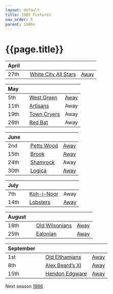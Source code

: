 ```yaml
---
layout: default
title: 1985 Fixtures
nav_order: 5
parent: 1980s
---
```


# {{page.title}}

| April |  |  |  |
|:---|:---|:---|:---|
| 27th |  | [White City All Stars](white-city-all-stars) | [Away](https://goo.gl/maps/egz4qaWtCgyq7tRr6) |

| May |  |  |  |
|:---|:---|:---|:---|
| 5th |  | [West Green](west-green) | [Away](https://goo.gl/maps/RuqU3SDAXZkYVKds6) |
| 11th |  | [Artisans](artisans) | Away |
| 19th |  | [Town Cryers](town-cryers) | Away |
| 26th |  | [Red Bat](red-bat) | Away |

| June |  |  |  |
|:---|:---|:---|:---|
| 2nd |   | [Petts Wood](petts-wood) | [Away](https://goo.gl/maps/GSxny1YCCc3PhEtD6) |
| 15th |  | [Brook](brook) | [Away](https://goo.gl/maps/dQwigbDWBHfwzub68) |
| 24th |   | [Shamrock](shamrock) | Away |
| 30th |   | [Logica](logica) | [Away](https://goo.gl/maps/Fx66VqDovzYn2pBCA) |

| July |  |  |  |
|:---|:---|:---|:---|
| 7th |  | [Koh-i-Noor](koh-i-noor) | Away |
| 14th |  | [Lobsters](lobsters) | [Away](https://goo.gl/maps/NPBTGjsXm9dr1DBW6) |

| August |  |  |  |
|:---|:---|:---|:---|
| 18th |  | [Old Wilsonians](old-wilsonians) | [Away](https://goo.gl/maps/n8uSTWABtMzXyRX99) |
| 25th |  | [Ealonian](ealonian) | [Away](https://goo.gl/maps/PsUYWdT94Y2EWxa16) |

| September |  |  |  |
|:---|:---|:---|:---|
| 1st |  | [Old Elthamians](old-elthamians) | [Away](https://goo.gl/maps/FQbBNZQTFggEmhfv9) |
| 8th |  | [Alex Beard’s XI](alex-beards-xi) | [Away](https://goo.gl/maps/z2x9Nt1CgpkdxRWN7) |
| 15th |  | [Hendon Edgware](hendon-edgware) | [Away](https://goo.gl/maps/GXV5pevaYGgK6Xqj6) |

Next season [1986](../1986)